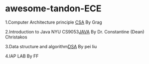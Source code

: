 # awesome-tandon-ECE
1.Computer Architecture principle [CSA](https://github.com/zhaobenx/CSA-Labs) By Grag

2.Introduction to Java NYU CS9053[JAVA](https://github.com/lyu-yx/javahw) By Dr. Constantine (Dean) Christakos

3.Data structure and algorithm[DSA]() By pei liu

4.IAP LAB[]() By FF
